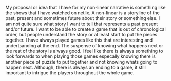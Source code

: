 My proposal or idea that I have for my non-linear narrative is something like the shows that I have watched on netlix. A non-linear is a storyline of the past, present and sometimes future about their story or something else. I am not quite sure what story I want to tell that represents a past present and/or future. I want to be able to create a game that is out of chronological order, but people understand the story or at least start to put the pieces together.
I have always played games like this that are interesting and undertsanding at the end. The suspense of knowing what happens next or the rest of the story is always good. I feel like there is always something to look forwards to when playing those games especally knowing there is another piece of puzzle to put together and not knowing whats going to happen next. Although, there is always an ending to a game, it still important to intrigue the players throughout the whole game. 
